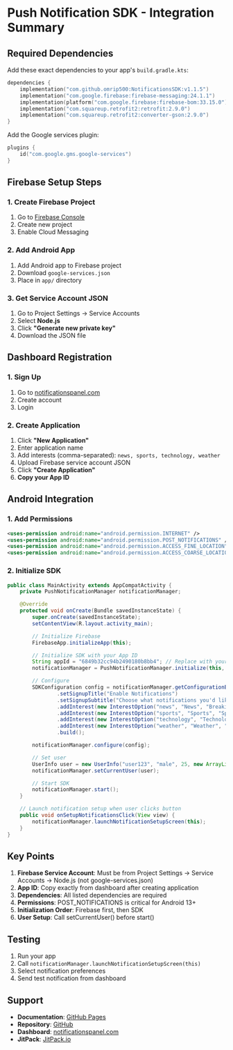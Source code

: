 # Push Notification SDK - Integration Summary

## Required Dependencies

Add these exact dependencies to your app's `build.gradle.kts`:

```kotlin
dependencies {
    implementation("com.github.omrip500:NotificationsSDK:v1.1.5")
    implementation("com.google.firebase:firebase-messaging:24.1.1")
    implementation(platform("com.google.firebase:firebase-bom:33.15.0"))
    implementation("com.squareup.retrofit2:retrofit:2.9.0")
    implementation("com.squareup.retrofit2:converter-gson:2.9.0")
}
```

Add the Google services plugin:

```kotlin
plugins {
    id("com.google.gms.google-services")
}
```

## Firebase Setup Steps

### 1. Create Firebase Project
1. Go to [Firebase Console](https://console.firebase.google.com/)
2. Create new project
3. Enable Cloud Messaging

### 2. Add Android App
1. Add Android app to Firebase project
2. Download `google-services.json`
3. Place in `app/` directory

### 3. Get Service Account JSON
1. Go to Project Settings → Service Accounts
2. Select **Node.js**
3. Click **"Generate new private key"**
4. Download the JSON file

## Dashboard Registration

### 1. Sign Up
1. Go to [notificationspanel.com](https://notificationspanel.com)
2. Create account
3. Login

### 2. Create Application
1. Click **"New Application"**
2. Enter application name
3. Add interests (comma-separated): `news, sports, technology, weather`
4. Upload Firebase service account JSON
5. Click **"Create Application"**
6. **Copy your App ID**

## Android Integration

### 1. Add Permissions
```xml
<uses-permission android:name="android.permission.INTERNET" />
<uses-permission android:name="android.permission.POST_NOTIFICATIONS" />
<uses-permission android:name="android.permission.ACCESS_FINE_LOCATION" />
<uses-permission android:name="android.permission.ACCESS_COARSE_LOCATION" />
```

### 2. Initialize SDK
```java
public class MainActivity extends AppCompatActivity {
    private PushNotificationManager notificationManager;

    @Override
    protected void onCreate(Bundle savedInstanceState) {
        super.onCreate(savedInstanceState);
        setContentView(R.layout.activity_main);

        // Initialize Firebase
        FirebaseApp.initializeApp(this);

        // Initialize SDK with your App ID
        String appId = "6849b32cc94b2490180b8bb4"; // Replace with your App ID
        notificationManager = PushNotificationManager.initialize(this, appId);

        // Configure
        SDKConfiguration config = notificationManager.getConfigurationBuilder()
                .setSignupTitle("Enable Notifications")
                .setSignupSubtitle("Choose what notifications you'd like to receive")
                .addInterest(new InterestOption("news", "News", "Breaking news alerts", true))
                .addInterest(new InterestOption("sports", "Sports", "Sports updates"))
                .addInterest(new InterestOption("technology", "Technology", "Tech news"))
                .addInterest(new InterestOption("weather", "Weather", "Weather alerts"))
                .build();

        notificationManager.configure(config);

        // Set user
        UserInfo user = new UserInfo("user123", "male", 25, new ArrayList<>(), 0.0, 0.0);
        notificationManager.setCurrentUser(user);

        // Start SDK
        notificationManager.start();
    }

    // Launch notification setup when user clicks button
    public void onSetupNotificationsClick(View view) {
        notificationManager.launchNotificationSetupScreen(this);
    }
}
```

## Key Points

1. **Firebase Service Account**: Must be from Project Settings → Service Accounts → Node.js (not google-services.json)
2. **App ID**: Copy exactly from dashboard after creating application
3. **Dependencies**: All listed dependencies are required
4. **Permissions**: POST_NOTIFICATIONS is critical for Android 13+
5. **Initialization Order**: Firebase first, then SDK
6. **User Setup**: Call setCurrentUser() before start()

## Testing

1. Run your app
2. Call `notificationManager.launchNotificationSetupScreen(this)`
3. Select notification preferences
4. Send test notification from dashboard

## Support

- **Documentation**: [GitHub Pages](https://omrip500.github.io/NotificationsSDK/)
- **Repository**: [GitHub](https://github.com/omrip500/NotificationsSDK)
- **Dashboard**: [notificationspanel.com](https://notificationspanel.com)
- **JitPack**: [JitPack.io](https://jitpack.io/#omrip500/NotificationsSDK)
